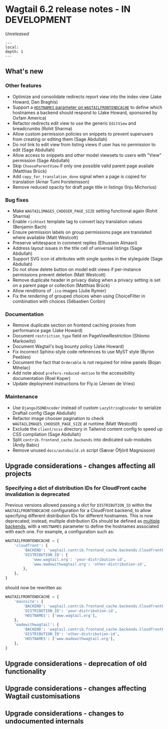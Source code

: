 # Wagtail 6.2 release notes - IN DEVELOPMENT

_Unreleased_

```{contents}
---
local:
depth: 1
---
```

## What's new


### Other features

 * Optimize and consolidate redirects report view into the index view (Jake Howard, Dan Braghis)
 * Support a [`HOSTNAMES` parameter on `WAGTAILFRONTENDCACHE`](frontendcache_multiple_backends) to define which hostnames a backend should respond to (Jake Howard, sponsored by Oxfam America)
 * Refactor redirects edit view to use the generic `EditView` and breadcrumbs (Rohit Sharma)
 * Allow custom permission policies on snippets to prevent superusers from creating or editing them (Sage Abdullah)
 * Do not link to edit view from listing views if user has no permission to edit (Sage Abdullah)
 * Allow access to snippets and other model viewsets to users with "View" permission (Sage Abdullah)
 * Skip `ChooseParentView` if only one possible valid parent page availale (Matthias Brück)
 * Add `copy_for_translation_done` signal when a page is copied for translation (Arnar Tumi Þorsteinsson)
 * Remove reduced opacity for draft page title in listings (Inju Michorius)


### Bug fixes

 * Make `WAGTAILIMAGES_CHOOSER_PAGE_SIZE` setting functional again (Rohit Sharma)
 * Enable `richtext` template tag to convert lazy translation values (Benjamin Bach)
 * Ensure permission labels on group permissions page are translated where available (Matt Westcott)
 * Preserve whitespace in comment replies (Elhussein Almasri)
 * Address layout issues in the title cell of universal listings (Sage Abdullah)
 * Support SVG icon id attributes with single quotes in the styleguide (Sage Abdullah)
 * Do not show delete button on model edit views if per-instance permissions prevent deletion (Matt Westcott)
 * Remove duplicate header in privacy dialog when a privacy setting is set on a parent page or collection (Matthias Brück)
 * Allow renditions of `.ico` images (Julie Rymer)
 * Fix the rendering of grouped choices when using ChoiceFilter in combination with choices (Sébastien Corbin)


### Documentation

 * Remove duplicate section on frontend caching proxies from performance page (Jake Howard)
 * Document `restriction_type` field on PageViewRestriction (Shlomo Markowitz)
 * Document Wagtail's bug bounty policy (Jake Howard)
 * Fix incorrect Sphinx-style code references to use MyST style (Byron Peebles)
 * Document the fact that `Orderable` is not required for inline panels (Bojan Mihelac)
 * Add note about `prefers-reduced-motion` to the accessibility documentation (Roel Koper)
 * Update deployment instructions for Fly.io (Jeroen de Vries)

### Maintenance

 * Use `DjangoJSONEncoder` instead of custom `LazyStringEncoder` to serialize Draftail config (Sage Abdullah)
 * Refactor image chooser pagination to check `WAGTAILIMAGES_CHOOSER_PAGE_SIZE` at runtime (Matt Westcott)
 * Exclude the `client/scss` directory in Tailwind content config to speed up CSS compilation (Sage Abdullah)
 * Split `contrib.frontend_cache.backends` into dedicated sub-modules (Andy Babic)
 * Remove unused `docs/autobuild.sh` script (Sævar Öfjörð Magnússon)


## Upgrade considerations - changes affecting all projects

### Specifying a dict of distribution IDs for CloudFront cache invalidation is deprecated

Previous versions allowed passing a dict for `DISTRIBUTION_ID` within the `WAGTAILFRONTENDCACHE` configuration for a CloudFront backend, to allow specifying different distribution IDs for different hostnames. This is now deprecated; instead, multiple distribution IDs should be defined as [multiple backends](frontendcache_multiple_backends), with a `HOSTNAMES` parameter to define the hostnames associated with each one. For example, a configuration such as:

```python
WAGTAILFRONTENDCACHE = {
    'cloudfront': {
        'BACKEND': 'wagtail.contrib.frontend_cache.backends.CloudfrontBackend',
        'DISTRIBUTION_ID': {
            'www.wagtail.org': 'your-distribution-id',
            'www.madewithwagtail.org': 'other-distribution-id',
        },
    },
}
```

should now be rewritten as:

```python
WAGTAILFRONTENDCACHE = {
    'mainsite': {
        'BACKEND': 'wagtail.contrib.frontend_cache.backends.CloudfrontBackend',
        'DISTRIBUTION_ID': 'your-distribution-id',
        'HOSTNAMES': ['www.wagtail.org'],
    },
    'madewithwagtail': {
        'BACKEND': 'wagtail.contrib.frontend_cache.backends.CloudfrontBackend',
        'DISTRIBUTION_ID': 'other-distribution-id',
        'HOSTNAMES': ['www.madewithwagtail.org'],
    },
}
```


## Upgrade considerations - deprecation of old functionality

## Upgrade considerations - changes affecting Wagtail customisations

## Upgrade considerations - changes to undocumented internals
